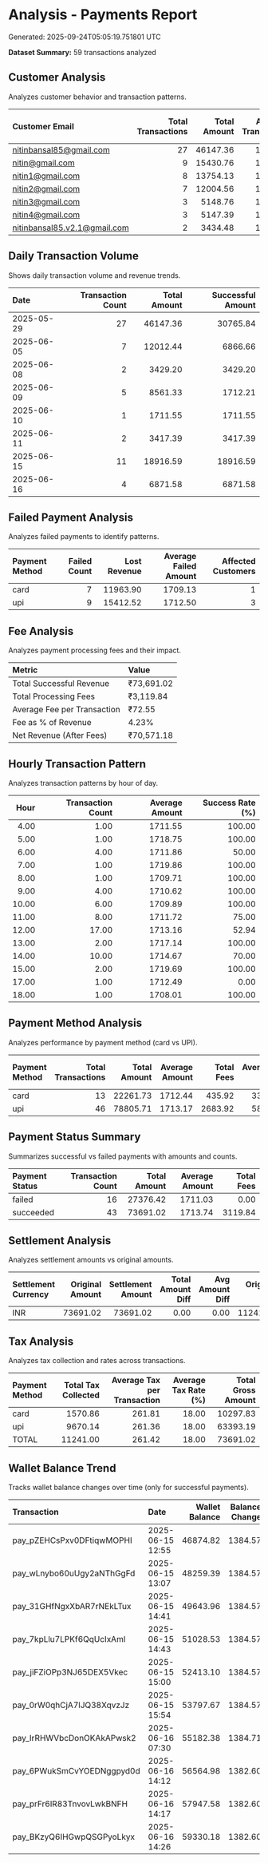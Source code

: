 # Analysis - Payments Report

Generated: 2025-09-24T05:05:19.751801 UTC

**Dataset Summary:** 59 transactions analyzed

## Customer Analysis

Analyzes customer behavior and transaction patterns.

| Customer Email               |   Total Transactions |   Total Amount |   Average Transaction |   Successful Payments |   Total Fees Paid |   Success Rate (%) |
|:-----------------------------|---------------------:|---------------:|----------------------:|----------------------:|------------------:|-------------------:|
| nitinbansal85@gmail.com      |                   27 |       46147.36 |               1709.16 |                    18 |           1302.74 |              66.67 |
| nitin@gmail.com              |                    9 |       15430.76 |               1714.53 |                     5 |            362.94 |              55.56 |
| nitin1@gmail.com             |                    8 |       13754.13 |               1719.27 |                     8 |            582.18 |             100.00 |
| nitin2@gmail.com             |                    7 |       12004.56 |               1714.94 |                     4 |            290.73 |              57.14 |
| nitin3@gmail.com             |                    3 |        5148.76 |               1716.25 |                     3 |            217.96 |             100.00 |
| nitin4@gmail.com             |                    3 |        5147.39 |               1715.80 |                     3 |            217.91 |             100.00 |
| nitinbansal85.v2.1@gmail.com |                    2 |        3434.48 |               1717.24 |                     2 |            145.38 |             100.00 |

## Daily Transaction Volume

Shows daily transaction volume and revenue trends.

| Date       |   Transaction Count |   Total Amount |   Successful Amount |
|:-----------|--------------------:|---------------:|--------------------:|
| 2025-05-29 |                  27 |       46147.36 |            30765.84 |
| 2025-06-05 |                   7 |       12012.44 |             6866.66 |
| 2025-06-08 |                   2 |        3429.20 |             3429.20 |
| 2025-06-09 |                   5 |        8561.33 |             1712.21 |
| 2025-06-10 |                   1 |        1711.55 |             1711.55 |
| 2025-06-11 |                   2 |        3417.39 |             3417.39 |
| 2025-06-15 |                  11 |       18916.59 |            18916.59 |
| 2025-06-16 |                   4 |        6871.58 |             6871.58 |

## Failed Payment Analysis

Analyzes failed payments to identify patterns.

| Payment Method   |   Failed Count |   Lost Revenue |   Average Failed Amount |   Affected Customers |
|:-----------------|---------------:|---------------:|------------------------:|---------------------:|
| card             |              7 |       11963.90 |                 1709.13 |                    1 |
| upi              |              9 |       15412.52 |                 1712.50 |                    3 |

## Fee Analysis

Analyzes payment processing fees and their impact.

| Metric                      | Value      |
|:----------------------------|:-----------|
| Total Successful Revenue    | ₹73,691.02 |
| Total Processing Fees       | ₹3,119.84  |
| Average Fee per Transaction | ₹72.55     |
| Fee as % of Revenue         | 4.23%      |
| Net Revenue (After Fees)    | ₹70,571.18 |

## Hourly Transaction Pattern

Analyzes transaction patterns by hour of day.

|   Hour |   Transaction Count |   Average Amount |   Success Rate (%) |
|-------:|--------------------:|-----------------:|-------------------:|
|   4.00 |                1.00 |          1711.55 |             100.00 |
|   5.00 |                1.00 |          1718.75 |             100.00 |
|   6.00 |                4.00 |          1711.86 |              50.00 |
|   7.00 |                1.00 |          1719.86 |             100.00 |
|   8.00 |                1.00 |          1709.71 |             100.00 |
|   9.00 |                4.00 |          1710.62 |             100.00 |
|  10.00 |                6.00 |          1709.89 |             100.00 |
|  11.00 |                8.00 |          1711.72 |              75.00 |
|  12.00 |               17.00 |          1713.16 |              52.94 |
|  13.00 |                2.00 |          1717.14 |             100.00 |
|  14.00 |               10.00 |          1714.67 |              70.00 |
|  15.00 |                2.00 |          1719.69 |             100.00 |
|  17.00 |                1.00 |          1712.49 |               0.00 |
|  18.00 |                1.00 |          1708.01 |             100.00 |

## Payment Method Analysis

Analyzes performance by payment method (card vs UPI).

| Payment Method   |   Total Transactions |   Total Amount |   Average Amount |   Total Fees |   Average Fee |   Success Rate (%) |
|:-----------------|---------------------:|---------------:|-----------------:|-------------:|--------------:|-------------------:|
| card             |                   13 |       22261.73 |          1712.44 |       435.92 |         33.53 |              46.15 |
| upi              |                   46 |       78805.71 |          1713.17 |      2683.92 |         58.35 |              80.43 |

## Payment Status Summary

Summarizes successful vs failed payments with amounts and counts.

| Payment Status   |   Transaction Count |   Total Amount |   Average Amount |   Total Fees |
|:-----------------|--------------------:|---------------:|-----------------:|-------------:|
| failed           |                  16 |       27376.42 |          1711.03 |         0.00 |
| succeeded        |                  43 |       73691.02 |          1713.74 |      3119.84 |

## Settlement Analysis

Analyzes settlement amounts vs original amounts.

| Settlement Currency   |   Original Amount |   Settlement Amount |   Total Amount Diff |   Avg Amount Diff |   Original Tax |   Settlement Tax |   Total Tax Diff |   Avg Tax Diff |   Transaction Count |
|:----------------------|------------------:|--------------------:|--------------------:|------------------:|---------------:|-----------------:|-----------------:|---------------:|--------------------:|
| INR                   |          73691.02 |            73691.02 |                0.00 |              0.00 |       11241.00 |         11241.00 |             0.00 |           0.00 |                  43 |

## Tax Analysis

Analyzes tax collection and rates across transactions.

| Payment Method   |   Total Tax Collected |   Average Tax per Transaction |   Average Tax Rate (%) |   Total Gross Amount |
|:-----------------|----------------------:|------------------------------:|-----------------------:|---------------------:|
| card             |               1570.86 |                        261.81 |                  18.00 |             10297.83 |
| upi              |               9670.14 |                        261.36 |                  18.00 |             63393.19 |
| TOTAL            |              11241.00 |                        261.42 |                  18.00 |             73691.02 |

## Wallet Balance Trend

Tracks wallet balance changes over time (only for successful payments).

| Transaction               | Date             |   Wallet Balance |   Balance Change |
|:--------------------------|:-----------------|-----------------:|-----------------:|
| pay_pZEHCsPxv0DFtiqwMOPHI | 2025-06-15 12:55 |         46874.82 |          1384.57 |
| pay_wLnybo60uUgy2aNThGgFd | 2025-06-15 13:07 |         48259.39 |          1384.57 |
| pay_31GHfNgxXbAR7rNEkLTux | 2025-06-15 14:41 |         49643.96 |          1384.57 |
| pay_7kpLlu7LPKf6QqUcIxAml | 2025-06-15 14:43 |         51028.53 |          1384.57 |
| pay_jiFZiOPp3NJ65DEX5Vkec | 2025-06-15 15:00 |         52413.10 |          1384.57 |
| pay_0rW0qhCjA7lJQ38XqvzJz | 2025-06-15 15:54 |         53797.67 |          1384.57 |
| pay_IrRHWVbcDonOKAkAPwsk2 | 2025-06-16 07:30 |         55182.38 |          1384.71 |
| pay_6PWukSmCvYOEDNggpyd0d | 2025-06-16 14:12 |         56564.98 |          1382.60 |
| pay_prFr6lR83TnvovLwkBNFH | 2025-06-16 14:17 |         57947.58 |          1382.60 |
| pay_BKzyQ6IHGwpQSGPyoLkyx | 2025-06-16 14:26 |         59330.18 |          1382.60 |

